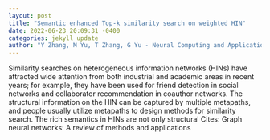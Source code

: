 ```yaml
--- 
layout: post 
title: "Semantic enhanced Top-k similarity search on weighted HIN" 
date: 2022-06-23 20:09:31 -0400 
categories: jekyll update 
author: "Y Zhang, M Yu, T Zhang, G Yu - Neural Computing and Applications, 2022" 
--- 
```

Similarity searches on heterogeneous information networks (HINs) have attracted wide attention from both industrial and academic areas in recent years; for example, they have been used for friend detection in social networks and collaborator recommendation in coauthor networks. The structural information on the HIN can be captured by multiple metapaths, and people usually utilize metapaths to design methods for similarity search. The rich semantics in HINs are not only structural Cites: Graph neural networks: A review of methods and applications